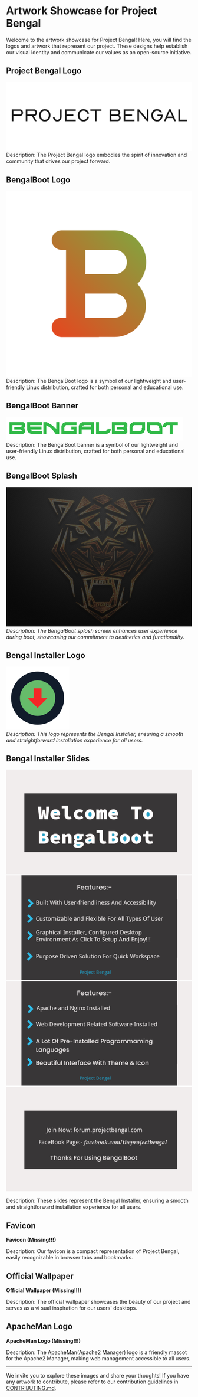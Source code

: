 # Artwork Showcase for Project Bengal

Welcome to the artwork showcase for Project Bengal! Here, you will find the logos and artwork that represent our project. These designs help establish our visual identity and communicate our values as an open-source initiative.


[project-bengal-logo]: /artwork/project-bengal-logo.png
[bengalboot-logo]: /artwork/bengalboot-logo.png
[bengalboot-banner]: /artwork/bengalboot-banner.png
[bengalboot-splash]: /artwork/bengalboot-splash.png
[bengal-installer-logo]: /artwork/bengal-installer.svg
[welcome-slide]: /artwork/welcome.png
[feature-1-slide]: /artwork/Feature-1.png
[feature-2-slide]: /artwork/Feature-2.png
[conclusion-slide]: /artwork/conclusion.png


## Project Bengal Logo
![Project Bengal Logo][project-bengal-logo]  
Description: The Project Bengal logo embodies the spirit of innovation and community that drives our project forward.

## BengalBoot Logo
![BengalBoot Logo][bengalboot-logo]  
Description: The BengalBoot logo is a symbol of our lightweight and user-friendly Linux distribution, crafted for both personal and educational use.

## BengalBoot Banner
![BengalBoot Banner][bengalboot-banner]  
Description: The BengalBoot banner is a symbol of our lightweight and user-friendly Linux distribution, crafted for both personal and educational use.

## BengalBoot Splash
![BengalBoot Splash][bengalboot-splash]  
*Description: The BengalBoot splash screen enhances user experience during boot, showcasing our commitment to aesthetics and functionality.*

## Bengal Installer Logo
![Bengal Installer Logo][bengal-installer-logo]  
*Description: This logo represents the Bengal Installer, ensuring a smooth and straightforward installation experience for all users.*

## Bengal Installer Slides
![Welcome Slide][welcome-slide]  
![Feature 1 Slide][feature-1-slide]  
![Feature 2 Slide][feature-2-slide]  
![Conclusion Slide][conclusion-slide]  

Description: These slides represent the Bengal Installer, ensuring a smooth and straightforward installation experience for all users.

## Favicon
**Favicon (Missing!!!)**

Description: Our favicon is a compact representation of Project Bengal, easily recognizable in browser tabs and bookmarks.

## Official Wallpaper
**Official Wallpaper (Missing!!!)**

Description: The official wallpaper showcases the beauty of our project and serves as a vi
sual inspiration for our users' desktops.

## ApacheMan Logo
**ApacheMan Logo (Missing!!!)**

Description: The ApacheMan(Apache2 Manager) logo is a friendly mascot for the Apache2 Manager, making web management accessible to all users.


---

We invite you to explore these images and share your thoughts! If you have any artwork to contribute, please refer to our contribution guidelines in [CONTRIBUTING.md](https://github.com/BCW52/BengalBoot-Public-Repo/blob/main/CONTRIBUTING.md).
